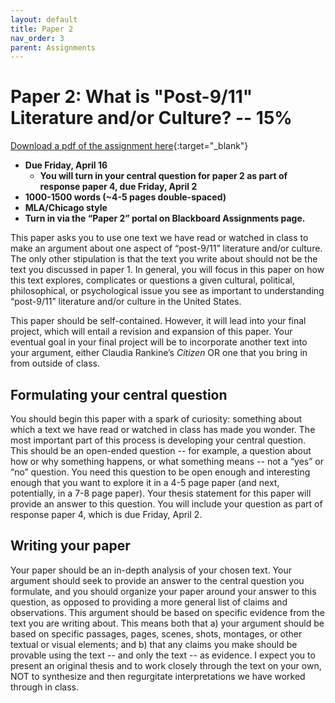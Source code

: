 ```yaml
---
layout: default
title: Paper 2
nav_order: 3
parent: Assignments
---
```

# Paper 2: What is "Post-9/11" Literature and/or Culture? -- 15%
[Download a pdf of the assignment here](https://lindsaythomas.net/eng380s21/assignments/eng380s21-paper2.pdf){:target="_blank"}
* **Due Friday, April 16**
     * **You will turn in your central question for paper 2 as part of response paper 4, due Friday, April 2**
* **1000-1500 words (~4-5 pages double-spaced)**
* **MLA/Chicago style**
* **Turn in via the “Paper 2” portal on Blackboard Assignments page.**

This paper asks you to use one text we have read or watched in class to make an argument about one aspect of “post-9/11” literature and/or culture. The only other stipulation is that the text you write about should not be the text you discussed in paper 1. In general, you will focus in this paper on how this text explores, complicates or questions a given cultural, political, philosophical, or psychological issue you see as important to understanding “post-9/11” literature and/or culture in the United States.

This paper should be self-contained. However, it will lead into your final project, which will entail a revision and expansion of this paper. Your eventual goal in your final project will be to incorporate another text into your argument, either Claudia Rankine’s *Citizen* OR one that you bring in from outside of class.

## Formulating your central question
You should begin this paper with a spark of curiosity: something about which a text we have read or watched in class has made you wonder. The most important part of this process is developing your central question. This should be an open-ended question -- for example, a question about how or why something happens, or what something means -- not a “yes” or “no” question. You need this question to be open enough and interesting enough that you want to explore it in a 4-5 page paper (and next, potentially, in a 7-8 page paper). Your thesis statement for this paper will provide an answer to this question. You will include your question as part of response paper 4, which is due Friday, April 2.

## Writing your paper
Your paper should be an in-depth analysis of your chosen text. Your argument should seek to provide an answer to the central question you formulate, and you should organize your paper around your answer to this question, as opposed to providing a more general list of claims and observations. This argument should be based on specific evidence from the text you are writing about. This means both that a) your argument should be based on specific passages, pages, scenes, shots, montages, or other textual or visual elements; and b) that any claims you make should be provable using the text -- and only the text -- as evidence. I expect you to present an original thesis and to work closely through the text on your own, NOT to synthesize and then regurgitate interpretations we have worked through in class.
